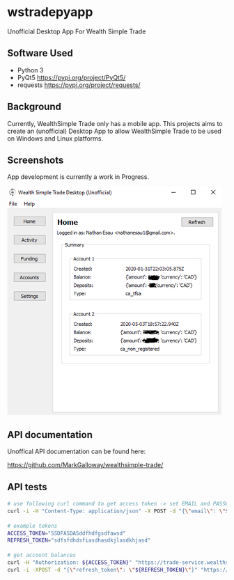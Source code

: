 # wstradepyapp
Unofficial Desktop App For Wealth Simple Trade

## Software Used

* Python 3
* PyQt5 https://pypi.org/project/PyQt5/
* requests https://pypi.org/project/requests/

## Background

Currently, WealthSimple Trade only has a mobile app. This projects aims to create an (unofficial) Desktop App to allow WealthSimple Trade to be used on Windows and Linux platforms.

## Screenshots

App development is currently a work in Progress.

![](docs/app.PNG)


## API documentation

Unoffical API documentation can be found here:

https://github.com/MarkGalloway/wealthsimple-trade/

## API tests

```bash
# use following curl command to get access token -> set EMAIL and PASSWORD
curl -i -H "Content-Type: application/json" -X POST -d "{\"email\": \"${EMAIL}\", \"password\": \"${PASSWORD}\"}" "https://trade-service.wealthsimple.com/auth/login"

# example tokens
ACCESS_TOKEN="SSDFASDASddfhdfgsdfawsd"
REFRESH_TOKEN="sdfsfdhdsfiasdhasdkjlasdkhjasd"

# get account balances
curl -H "Authorization: ${ACCESS_TOKEN}" "https://trade-service.wealthsimple.com/account/list"
curl -i -XPOST -d "{\"refresh_token\": \"${REFRESH_TOKEN}\"}" "https://trade-service.wealthsimple.com/auth/refresh"
```